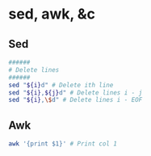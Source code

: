 # sed, awk, &c

## Sed

```bash
######
# Delete lines
######
sed "${i}d" # Delete ith line
sed "${i},${j}d" # Delete lines i - j
sed "${i},\$d" # Delete lines i - EOF
```

## Awk

```bash
awk '{print $1}' # Print col 1
```
